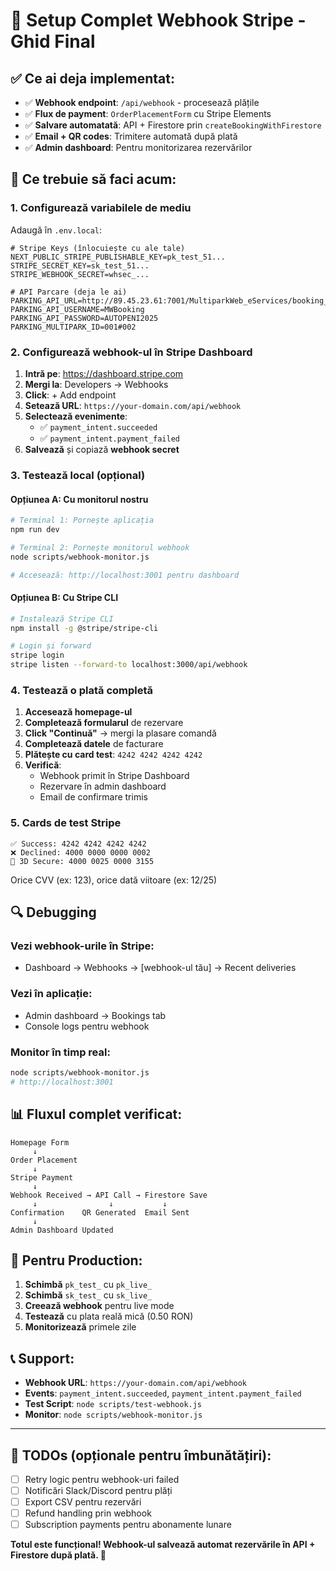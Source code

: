# 🚀 Setup Complet Webhook Stripe - Ghid Final

## ✅ Ce ai deja implementat:

- ✅ **Webhook endpoint**: `/api/webhook` - procesează plățile
- ✅ **Flux de payment**: `OrderPlacementForm` cu Stripe Elements  
- ✅ **Salvare automatată**: API + Firestore prin `createBookingWithFirestore`
- ✅ **Email + QR codes**: Trimitere automată după plată
- ✅ **Admin dashboard**: Pentru monitorizarea rezervărilor

## 🔧 Ce trebuie să faci acum:

### 1. Configurează variabilele de mediu

Adaugă în `.env.local`:
```env
# Stripe Keys (înlocuiește cu ale tale)
NEXT_PUBLIC_STRIPE_PUBLISHABLE_KEY=pk_test_51...
STRIPE_SECRET_KEY=sk_test_51...
STRIPE_WEBHOOK_SECRET=whsec_...

# API Parcare (deja le ai)
PARKING_API_URL=http://89.45.23.61:7001/MultiparkWeb_eServices/booking_submit
PARKING_API_USERNAME=MWBooking
PARKING_API_PASSWORD=AUTOPENI2025
PARKING_MULTIPARK_ID=001#002
```

### 2. Configurează webhook-ul în Stripe Dashboard

1. **Intră pe**: https://dashboard.stripe.com
2. **Mergi la**: Developers → Webhooks
3. **Click**: + Add endpoint
4. **Setează URL**: `https://your-domain.com/api/webhook`
5. **Selectează evenimente**:
   - ✅ `payment_intent.succeeded`
   - ✅ `payment_intent.payment_failed`
6. **Salvează** și copiază **webhook secret**

### 3. Testează local (opțional)

#### Opțiunea A: Cu monitorul nostru
```bash
# Terminal 1: Pornește aplicația
npm run dev

# Terminal 2: Pornește monitorul webhook
node scripts/webhook-monitor.js

# Accesează: http://localhost:3001 pentru dashboard
```

#### Opțiunea B: Cu Stripe CLI
```bash
# Instalează Stripe CLI
npm install -g @stripe/stripe-cli

# Login și forward
stripe login
stripe listen --forward-to localhost:3000/api/webhook
```

### 4. Testează o plată completă

1. **Accesează homepage-ul**
2. **Completează formularul** de rezervare
3. **Click "Continuă"** → mergi la plasare comandă
4. **Completează datele** de facturare  
5. **Plătește cu card test**: `4242 4242 4242 4242`
6. **Verifică**:
   - Webhook primit în Stripe Dashboard
   - Rezervare în admin dashboard
   - Email de confirmare trimis

### 5. Cards de test Stripe

```
✅ Success: 4242 4242 4242 4242
❌ Declined: 4000 0000 0000 0002
🔁 3D Secure: 4000 0025 0000 3155
```
Orice CVV (ex: 123), orice dată viitoare (ex: 12/25)

## 🔍 Debugging

### Vezi webhook-urile în Stripe:
- Dashboard → Webhooks → [webhook-ul tău] → Recent deliveries

### Vezi în aplicație:
- Admin dashboard → Bookings tab
- Console logs pentru webhook

### Monitor în timp real:
```bash
node scripts/webhook-monitor.js
# http://localhost:3001
```

## 📊 Fluxul complet verificat:

```
Homepage Form
     ↓
Order Placement
     ↓
Stripe Payment
     ↓
Webhook Received → API Call → Firestore Save
     ↓                ↓           ↓
Confirmation    QR Generated  Email Sent
     ↓
Admin Dashboard Updated
```

## 🚨 Pentru Production:

1. **Schimbă** `pk_test_` cu `pk_live_`
2. **Schimbă** `sk_test_` cu `sk_live_`  
3. **Creează webhook** pentru live mode
4. **Testează** cu plata reală mică (0.50 RON)
5. **Monitorizează** primele zile

## 📞 Support:

- **Webhook URL**: `https://your-domain.com/api/webhook`
- **Events**: `payment_intent.succeeded`, `payment_intent.payment_failed`
- **Test Script**: `node scripts/test-webhook.js`
- **Monitor**: `node scripts/webhook-monitor.js`

---

## 🎯 TODOs (opționale pentru îmbunătățiri):

- [ ] Retry logic pentru webhook-uri failed
- [ ] Notificări Slack/Discord pentru plăți
- [ ] Export CSV pentru rezervări
- [ ] Refund handling prin webhook
- [ ] Subscription payments pentru abonamente lunare

**Totul este funcțional! Webhook-ul salvează automat rezervările în API + Firestore după plată. 🎉** 